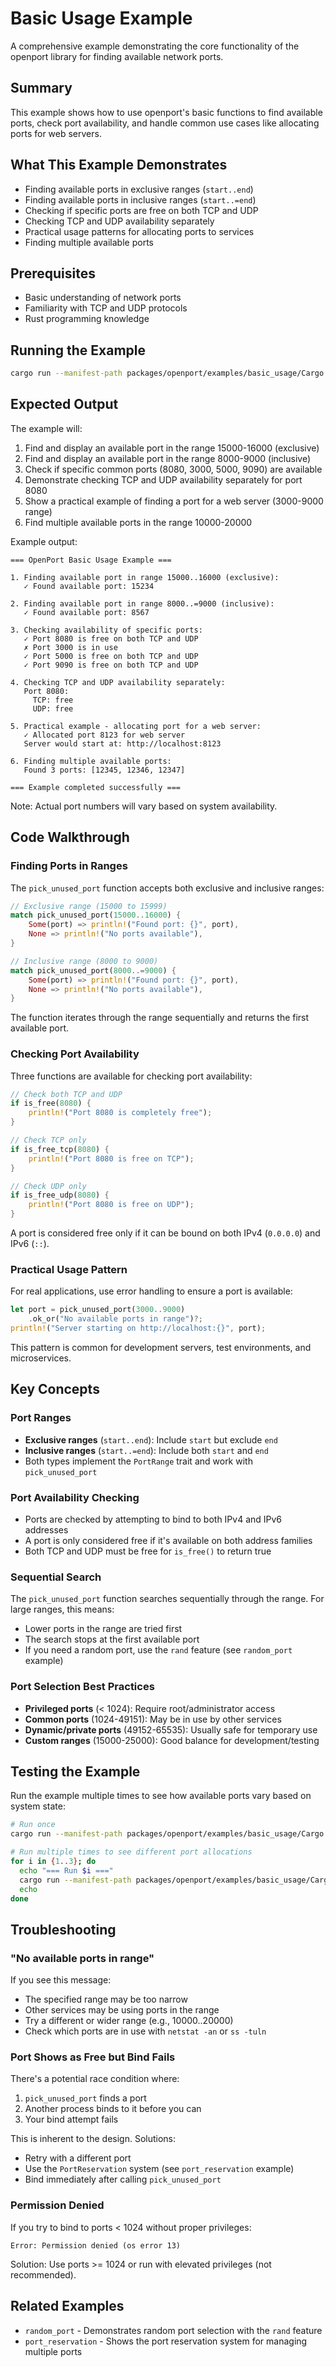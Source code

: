# Basic Usage Example

A comprehensive example demonstrating the core functionality of the openport library for finding available network ports.

## Summary

This example shows how to use openport's basic functions to find available ports, check port availability, and handle common use cases like allocating ports for web servers.

## What This Example Demonstrates

- Finding available ports in exclusive ranges (`start..end`)
- Finding available ports in inclusive ranges (`start..=end`)
- Checking if specific ports are free on both TCP and UDP
- Checking TCP and UDP availability separately
- Practical usage patterns for allocating ports to services
- Finding multiple available ports

## Prerequisites

- Basic understanding of network ports
- Familiarity with TCP and UDP protocols
- Rust programming knowledge

## Running the Example

```bash
cargo run --manifest-path packages/openport/examples/basic_usage/Cargo.toml
```

## Expected Output

The example will:

1. Find and display an available port in the range 15000-16000 (exclusive)
2. Find and display an available port in the range 8000-9000 (inclusive)
3. Check if specific common ports (8080, 3000, 5000, 9090) are available
4. Demonstrate checking TCP and UDP availability separately for port 8080
5. Show a practical example of finding a port for a web server (3000-9000 range)
6. Find multiple available ports in the range 10000-20000

Example output:

```
=== OpenPort Basic Usage Example ===

1. Finding available port in range 15000..16000 (exclusive):
   ✓ Found available port: 15234

2. Finding available port in range 8000..=9000 (inclusive):
   ✓ Found available port: 8567

3. Checking availability of specific ports:
   ✓ Port 8080 is free on both TCP and UDP
   ✗ Port 3000 is in use
   ✓ Port 5000 is free on both TCP and UDP
   ✓ Port 9090 is free on both TCP and UDP

4. Checking TCP and UDP availability separately:
   Port 8080:
     TCP: free
     UDP: free

5. Practical example - allocating port for a web server:
   ✓ Allocated port 8123 for web server
   Server would start at: http://localhost:8123

6. Finding multiple available ports:
   Found 3 ports: [12345, 12346, 12347]

=== Example completed successfully ===
```

Note: Actual port numbers will vary based on system availability.

## Code Walkthrough

### Finding Ports in Ranges

The `pick_unused_port` function accepts both exclusive and inclusive ranges:

```rust
// Exclusive range (15000 to 15999)
match pick_unused_port(15000..16000) {
    Some(port) => println!("Found port: {}", port),
    None => println!("No ports available"),
}

// Inclusive range (8000 to 9000)
match pick_unused_port(8000..=9000) {
    Some(port) => println!("Found port: {}", port),
    None => println!("No ports available"),
}
```

The function iterates through the range sequentially and returns the first available port.

### Checking Port Availability

Three functions are available for checking port availability:

```rust
// Check both TCP and UDP
if is_free(8080) {
    println!("Port 8080 is completely free");
}

// Check TCP only
if is_free_tcp(8080) {
    println!("Port 8080 is free on TCP");
}

// Check UDP only
if is_free_udp(8080) {
    println!("Port 8080 is free on UDP");
}
```

A port is considered free only if it can be bound on both IPv4 (`0.0.0.0`) and IPv6 (`::`).

### Practical Usage Pattern

For real applications, use error handling to ensure a port is available:

```rust
let port = pick_unused_port(3000..9000)
    .ok_or("No available ports in range")?;
println!("Server starting on http://localhost:{}", port);
```

This pattern is common for development servers, test environments, and microservices.

## Key Concepts

### Port Ranges

- **Exclusive ranges** (`start..end`): Include `start` but exclude `end`
- **Inclusive ranges** (`start..=end`): Include both `start` and `end`
- Both types implement the `PortRange` trait and work with `pick_unused_port`

### Port Availability Checking

- Ports are checked by attempting to bind to both IPv4 and IPv6 addresses
- A port is only considered free if it's available on both address families
- Both TCP and UDP must be free for `is_free()` to return true

### Sequential Search

The `pick_unused_port` function searches sequentially through the range. For large ranges, this means:

- Lower ports in the range are tried first
- The search stops at the first available port
- If you need a random port, use the `rand` feature (see `random_port` example)

### Port Selection Best Practices

- **Privileged ports** (< 1024): Require root/administrator access
- **Common ports** (1024-49151): May be in use by other services
- **Dynamic/private ports** (49152-65535): Usually safe for temporary use
- **Custom ranges** (15000-25000): Good balance for development/testing

## Testing the Example

Run the example multiple times to see how available ports vary based on system state:

```bash
# Run once
cargo run --manifest-path packages/openport/examples/basic_usage/Cargo.toml

# Run multiple times to see different port allocations
for i in {1..3}; do
  echo "=== Run $i ==="
  cargo run --manifest-path packages/openport/examples/basic_usage/Cargo.toml
  echo
done
```

## Troubleshooting

### "No available ports in range"

If you see this message:

- The specified range may be too narrow
- Other services may be using ports in the range
- Try a different or wider range (e.g., 10000..20000)
- Check which ports are in use with `netstat -an` or `ss -tuln`

### Port Shows as Free but Bind Fails

There's a potential race condition where:

1. `pick_unused_port` finds a port
2. Another process binds to it before you can
3. Your bind attempt fails

This is inherent to the design. Solutions:

- Retry with a different port
- Use the `PortReservation` system (see `port_reservation` example)
- Bind immediately after calling `pick_unused_port`

### Permission Denied

If you try to bind to ports < 1024 without proper privileges:

```
Error: Permission denied (os error 13)
```

Solution: Use ports >= 1024 or run with elevated privileges (not recommended).

## Related Examples

- `random_port` - Demonstrates random port selection with the `rand` feature
- `port_reservation` - Shows the port reservation system for managing multiple ports
